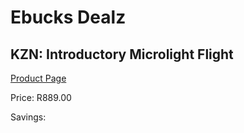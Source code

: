 
# Ebucks Dealz
## KZN: Introductory Microlight Flight
[Product Page](https://www.ebucks.com/web/shop/productSelected.do?prodId=223573922&catId=714893646)

Price: R889.00

Savings: 


	